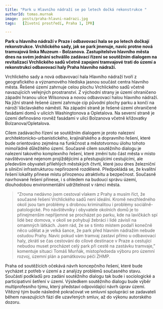 ```yaml
---
title: "Park u Hlavního nádraží se po letech dočká rekonstrukce "
authorId: tomas.murnak
image: 	posts/praha-hlavni-nadrazi.jpg
tags:   [Životní prostředí, Praha 1, IPR]

---
```


**Park u hlavního nádraží v Praze i odbavovací hala se po letech dočkají rekonstrukce. Vrchlického sady, jak se park jmenuje, navíc protne nová tramvajová linka Muzeum - Bolzanova. Zastupitelstvo hlavního města dnes na svém jednání schválilo zadávací řízení se soutěžním dialogem na revitalizaci Vrchlického sadů včetně zapojení tramvajové trati do území a rekonstrukci odbavovací haly Praha hlavního nádraží.**

Vrchlického sady a nová odbavovací hala Hlavního nádraží tvoří z geografického a významového hlediska jasnou součást centra hlavního města. Řešené území zahrnuje celou plochu Vrchlického sadů včetně navazujících veřejných prostranství. Z východní strany je území ohraničeno západní hranou ulice Wilsonova a novou odbavovací halou hlavního nádraží. Na jižní straně řešené území zahrnuje cíp původní plochy parku a končí na nároží Václavského náměstí. Na západní straně je řešené území ohraničené fasádami domů v ulicích Washingtonova a Opletalova. Na severní straně je území definováno rovněž fasádami v ulici Bolzanova včetně křižovatky Bolzanova/Opletalova.

Cílem zadávacího řízení se soutěžním dialogem je proto nalezení architektonicko-urbanistického, krajinářského a dopravního řešení, které bude orientováno zejména na funkčnost a městotvornou úlohu tohoto mimořádně důležitého území. Současně cílem soutěžního dialogu je nalezení takového komplexního řešení, které změní tuto část města v místo navštěvované nejenom projíždějícími a přestupujícími cestujícími, ale především obyvateli přilehlých městských čtvrtí, které jsou dnes železniční a silniční infrastrukturou nepřirozeně rozdělené. Předpokládá se, že kvalitní řešení lokality přinese místu přirozenou atraktivitu a bezpečnost. Současně navrhované řešení přinese, i s ohledem na budoucí správu území, dlouhodobou environmentální udržitelnost v rámci města.

>“Zrovna nedávno jsem cestoval vlakem z Prahy a musím říct, že současné řešení Vrchlického sadů není ideální. Kromě nevzhledného okolí jsou tam problémy s drobnou kriminalitou i problémy sociálně-patologické. Pro návštěvníky i obyvatele okolních domů je to přinejmenším nepříjemné se procházet po parku, kde na lavičkách spí lidé bez domova, v okolí se pohybují žebráci i lidé závislí na omamných látkách. Jsem rád, že se s tímto místem podaří konečně něco udělat a je velká šance, že park před hlavním nádražím nebude ostudou Prahy. Navíc pokud vám tramvaj zastaví přímo u odbavovací haly, zkrátí se čas cestování do cílové destinace v Praze a cestující nebudou muset procházet celý park při cestě na zastávku tramvaje,” komentuje situaci Tomáš Murňák, místopředseda výboru pro územní rozvoj, územní plán a památkovou péči ZHMP.

Praha  od soutěžících očekává návrh koncepčního řešení, které bude vycházet z potřeb v území a z analýzy problémů současného stavu. Součástí podkladů pro zadání soutěžního dialogu tak bude i sociologické a participativní šetření v území. Výsledkem soutěžního dialogu bude výběr multiprofesního týmu, který představí odpovídající návrh úprav území. Vítězný tým bude následně pokračovat ve smluvní spolupráci se zadavateli během navazujících fází dle uzavřených smluv, až do výkonu autorského dozoru. 

